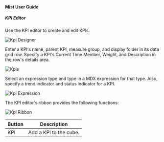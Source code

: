 #### Mist User Guide
##### KPI Editor

Use the KPI editor to create and edit KPIs.

![Kpi Designer](https://varigencecom.blob.core.windows.net/images-mistdocumentation-editoroverviews/Kpi1.png)

Enter a KPI's name, parent KPI, measure group, and display folder in its data grid row. Specify a KPI's Current Time Member, Weight, and Description in the row's details area.

![Kpis](https://varigencecom.blob.core.windows.net/images-mistdocumentation-editoroverviews/Kpi2.png)

Select an expression type and type in a MDX expression for that type. Also, specify a trend indicator and status indicator for a KPI.

![Kpi Expression](https://varigencecom.blob.core.windows.net/images-mistdocumentation-editoroverviews/Kpi3.png)

The KPI editor's ribbon provides the following functions:

![Kpi Ribbon](https://varigencecom.blob.core.windows.net/images-mistdocumentation-editoroverviews/Kpi4.png)

Button | Description
--- | ---
KPI | Add a KPI to the cube.